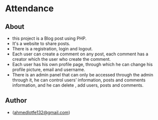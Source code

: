 # Attendance

## About

- this project is a Blog post using PHP.
- It's a website to share posts.
- There is a registration, login and logout.
- Each user can create a comment on any post, each comment has a creator which the user who create the comment.
- Each user has his own profile page, through which he can change his profile picture, email and username.
- There is an admin panel that can only be accessed through the admin through it, he can control users’ information, posts and comments information, and he can delete , add users, posts and comments.

## Author

- (ahmedlotfe132@gmail.com)
